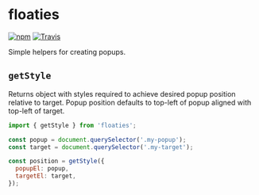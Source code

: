 # floaties

[![npm](https://img.shields.io/npm/v/floaties.svg?style=flat-square)](https://www.npmjs.com/package/floaties)
[![Travis](https://img.shields.io/travis/nickjohnson-dev/floaties.svg?style=flat-square)](https://travis-ci.org/nickjohnson-dev/floaties)

Simple helpers for creating popups.

## `getStyle`

Returns object with styles required to achieve desired popup position relative to target. Popup position defaults to top-left of popup aligned with top-left of target.

```javascript
import { getStyle } from 'floaties';

const popup = document.querySelector('.my-popup');
const target = document.querySelector('.my-target');

const position = getStyle({
  popupEl: popup,
  targetEl: target,
});
```
